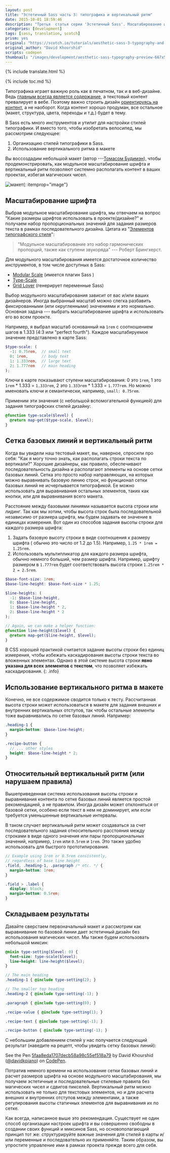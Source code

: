 ```yaml
---
layout: post
title: "Эстетичный Sass часть 3: типографика и вертикальный ритм"
date: 2015-10-01 18:59:46
description: "Третья  статья серии 'Эстетичный Sass'. Масштабирование шрифтов и  верстка макета на основе сетки базовых линий"
categories: [development]
tags: [sass, translation, scotch]
prism: yes
original: "https://scotch.io/tutorials/aesthetic-sass-3-typography-and-vertical-rhythm"
original_author: "David Khourshid"
scripts: codepen
thumbnail: "/images/development/aesthetic-sass-typography-preview-667x500.png"
---
```

{% include translate.html %}

{% include toc.md %}

Типографика играет важную роль как в печатном, так и в веб-дизайне. Ведь [главным всегда является содержание](http://www.craigbailey.net/content-is-king-by-bill-gates/), а текстовый контент превалирует в вебе. Поэтому важно строить дизайн [ориентируясь на контент](http://everydaydesigner.net/design/change-your-focus-and-design-content-first), а не наоборот. Когда контент хорошо продуман, все остальное (макет, структура, цвета, переходы и т.д.) будет в тему.

В Sass есть много инструментов и утилит для настройки стилей типографики. И вместо того, чтобы изобретать велосипед, мы рассмотрим следующее:

1. Организацию стилей типографики в Sass.
2. Использование вертикального ритма в макете

Вы воссоздадим небольшой макет (автор ---[Томасом Будимэн](https://dribbble.com/thebuddyman)), чтобы продемонстрировать, как модульное масштабирование шрифта и вертикальный ритм позволяют системно располагать контент в ваших проектах, избегая магических чисел.

![макет](/images/development/aesthetic-sass-typography-preview-667x500.png){: itemprop="image"}

## Масштабирование шрифта

Выбрав модульное масштабирование шрифта, мы отвечаем на вопрос "Какие размеры шрифтов использовать в проекте/дизайне?" и получаем набор пропорциональных значений для задания размеров текста в рамках последовательного дизайна. Цитата из "[Элементов типографского стиля](http://webtypography.net/)":

> "Модульное масштабирование это набор гармонических пропорций, также как  ступени звукоряда" --- Роберт Брингхерст.

Для модульного масштабирования имеется достаточное количество инструментов, в том числе доступных в Sass:

* [Modular Scale](http://www.modularscale.com/) (имеется плагин Sass )
* [Type-Scale](http://type-scale.com/)
* [Grid Lover](http://www.gridlover.net/) (генерирует переменные Sass)

Выбор модульного масштабирования зависит от вас и/или ваших дизайнеров. Иногда выбранный масштаб можно слегка разбавить фиксированными (или округленными) значениями и это нормально. Основная задача --- выбрать масштабирование шрифта и использовать его во всем проекте.

Например, я выбрал масштаб основанный на `1rem` с соотношением шагов в 1.333 (4:3 или "perfect fourth"). Каждое масштабируемое значение представлено в карте Sass:

```scss
$type-scale: (
  -1: 0.75rem,  // small text
  0: 1rem,      // body text
  1: 1.333rem,  // large text
  2: 1.777rem   // main heading
);

```

Ключи в карте показывают ступени масштабирования: 0 это `1rem`, 1 это `1rem` * 1.333 = `1.333rem`, 2 это `1.333rem` * 1.333 = `1.777rem`. Но можно именовать ключи и семантически, например, `small: 0.75rem`.

Применим эти значения (с небольшой вспомогательной функцией) для задания типографских стилей дизайну:

```scss
@function type-scale($level) {
  @return map-get($type-scale, $level);
}

```

## Сетка базовых линий и вертикальный ритм

Когда вы увидели наш тестовый макет, вы, наверное, спросили про себя: "Как я могу точно знать, как располагать строки текста по вертикали?" Хорошие дизайнеры, как правило, обеспечивают последовательность дизайна и располагают элементы на основе сетки базовых линий. Сетка это просто набор направляющих, на которых можно выравнивать базовую линию строк, но  функционал сетки базовых линий не исчерпывается типографикой. Ее можно использовать для выравнивания остальных элементов, таких как кнопки, или для выравнивания всего макета.

Расстояние между базовыми линиями называется высота строки или *лидинг*. Так как мы хотим, чтобы высота строк была последовательной независимо от размера шрифта, мы будем задавать ее значение в единицах измерения. Вот один из способов задания высоты строки для каждого размера шрифта:

1. Задать базовую высоту строки в виде соотношения к размеру шрифта ( обычно это число от 1.2 до 1.5). Например, `1.25 * 1rem = 1.25rem`.
2. Использовать мультипликатор для каждого размера шрифта, обычно немного больший, чем размер шрифта. Например, шрифту размером в `1.777rem` будет соответствовать высота строки `1.25rem * 2 = 2.5rem`.

```scss
$base-font-size: 1rem;
$base-line-height: $base-font-size * 1.25;

$line-heights: (
  -1: $base-line-height,
  0: $base-line-height,
  1: $base-line-height * 2,
  2: $base-line-height * 2
);

// Again, we can make a helper function:
@function line-height($level) {
  @return map-get($line-height, $level);
}

```

В CSS хорошей практикой считается задание высоты строки без единиц измерения, чтобы избежать каскадирования высоты строки текста во вложенных элементах. Однако в этой системе высота строки **явно указана для всех элементов с текстом**, что позволяет избежать каскадирования.
{: .info}

## Использование вертикального ритма в макете

Конечно, не все содержимое  сводится только к тесту. Рассчитанная высота строки может использоваться в макете для задания внешних и внутренних вертикальных отступов, так чтобы остальные элементы тоже выравнивались по сетке базовых линий. Например:

```scss
.heading-1 {
  margin-bottom: $base-line-height;
}

.recipe-button {
  // ... other styles
  height: $base-line-height * 2;
}

```

## Относительный вертикальный ритм (или нарушаем правила)

Вышеприведенная система использования высоты строки  и выравнивания контента по сетке базовых линий является простой рекомендацией, а не правилом. Иногда дизайн может отклоняться от базовой сетки, особено если текст в нем не доминирует, или если требуется уменьшенные вертикальные интервалы.

В таком случает вертикальный ритм может создаваться за счет последовательного задания относительного расстояния между строками в виде одного значения или пары пропорциональных значений, например, `1rem` или `0.5rem` и `1rem`. Это также удобно использовать для быстрого прототипирования.

```scss
// Example using 1rem or 0.5rem consistently,
// regardless of base line height
.field, .heading-1, .paragraph /* etc. */ {
  margin-bottom: 1rem;
}

.field > .label {
  display: block;
  margin-bottom: 0.5rem;
}

```

## Складываем результаты

Давайте сверстаем первоначальный макет и рассмотрим как выравнивание по базовой линии дает эстетичный дизайн без использования магических чисел. Мы также будем использовать небольшой миксин:

```scss
@mixin type-setting($level: 0) {
  font-size: type-scale($level);
  line-height: line-height($level);
}

// The main heading
.heading-1 { @include type-setting(2); }

// The smaller top heading
.heading-2 { @include type-setting(-1); }

.paragraph { @include type-setting(0); }

.recipe-value { @include type-setting(1); }

.recipe-text { @include type-setting(-1); }

.recipe-button { @include type-setting(-1); }

``` 

С небольшим добавлением стилей у нас получается следующий результат (наведите на рецепт, чтобы увидеть сетку базовых линий):

<p class='codepen'  data-height='500' data-theme-id='2089' data-slug-hash='5faa8eda1707decb58a98c55ef518a79' data-default-tab='result' data-line-numbers='' data-animations='run'>
See the Pen <a href="http://codepen.io/davidkpiano/pen/5faa8eda1707decb58a98c55ef518a79">5faa8eda1707decb58a98c55ef518a79</a> by David Khourshid (<a href="http://codepen.io/davidkpiano">@davidkpiano</a>) on <a href="http://codepen.io">CodePen</a>.</p>



Потратив  немного времени на использование сетки базовых линий и расчет размеров шрифта на основе модульного масштабирования, мы получаем эстетичные и последовательные стилевые правила без магических чисел и сдвигов пикселей. Вертикальный ритм можно использовать не только для текстовых элементов, но и для расчета внешних и внутренних отступов между элементами, а также регулирования высоты статичных элементов для выравнивания их по сетке.

Как всегда, написанное выше это рекомендация. Существует не один способ организации настроек шрифта и вы совершенно свободны в создании своих функций и миксинов Sass, но основополагающий принцип тот же: структурируйте важные значения для стилей в карты и/или переменные и последовательно их применяйте. Таким образом, вы  упростите  управление ими в рамках проекта прежде всего для себя.

<script async src="//assets.codepen.io/assets/embed/ei.js"></script>
